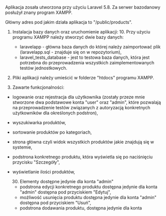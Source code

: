 Aplikacja zosała utworzona przy użyciu Laravel 5.8. Za serwer bazodanowy posłużył znany program XAMPP.

Główny adres pod jakim działa aplikacja to "/public/products".

1. Instalacja bazy danych oraz uruchomienie aplikacji:
    10. Przy użyciu programu XAMPP należy stworzyć dwie bazy danych:
    - laravelapp - główna baza danych do której należy zaimportować plik (laravelapp.sql - znajduje się on w repozytorium),
    - laravel_tests_database - jest to testowa baza danych, która jest potrzebna do przeprowadzenia wszystkich zaimplementowanych testów jednostkowych.

2. Pliki aplikacji należy umieścić w folderze "htdocs" programu XAMPP.

3. Zawarte funkcjonalności:
- logowanie oraz rejestracja dla użytkownika (zostały przeze mnie stworzone dwa podstawowe konta "user" oraz "admin", które pozwalają na przeprowadzenie testów związanych z autoryzacją konkretnych użytkowników dla określonych podstron),
- wyszukiwarka produktów,
- sortowanie produktów po kategoriach,
- strona główna czyli widok wszystkich produktów jakie znajdują się w systemie,
- podstrona konkretnego produktu, która wyświetla się po naciśnięciu przycisku "Szczegóły",
- wyświetlanie ilości produktów,

    30. Elementy dostępne jedynie dla konta "admin"
    - podstrona edycji konkretnego produktu dostępna jedynie dla konta "admin" dostępna pod przyciskiem "Edytuj",
    - możliwość usunięcia produktu dostępna jedynie dla konta "admin" dostępna pod przyciskiem "Usuń",
    - podstrona dodawania produktu, dostępna jedynie dla konta 